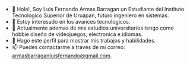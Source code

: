 - 👋  Hola!, Soy Luis Fernando Armas Barragan un Estudiante del Instituto Tecnologico Superior de Uruapan, futuro ingeniero en sistemas. 
- 👀 Estoy interesado en los avances tecnologicos. 
- 🌱 Actualmente ademas de mis estudios universitarios tengo como hobbie diseño de videojuegos, electronica e idiomas. 
- 💞️ Hago este perfil para mostrar mis trabajos y habilidades. 
- 📫 Puedes contactarme a través de mi correo: armasbarraganluisfernando@gmail.com. 





